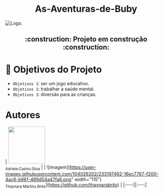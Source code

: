 <h1 align="center"> As-Aventuras-de-Buby</h1>

![Logo.](https://user-images.githubusercontent.com/104026202/233182427-64c14188-9e9e-4d72-9c55-9196ea5ffcc8.png)

<h2 align="center">
  :construction: Projeto em construção :construction:
</h2>

# :hammer: Objetivos do Projeto

- `Objetivos 1`: ser um jogo educativo.
- `Objetivos 2`: trabalhar a saúde mental.
- `Objetivos 3`: diversão para as crianças.

# Autores
| [<img src="https://user-images.githubusercontent.com/104026202/233195212-627393af-5dac-4543-aa1a-e7f8afedc119.png" width="115"><br><sub>Adriele Castro Silva</sub>](https://github.com/AdrieleCast) | 
| ![imagem](https://user-images.githubusercontent.com/104026202/233197492-16ec7767-f200-4ac6-b981-489d54a47fa6.png" width="115")
<br><sub>Thaynara Martins Brito</sub>](https://github.com/thaynarabrito) |
|:---:||:---:|
 
